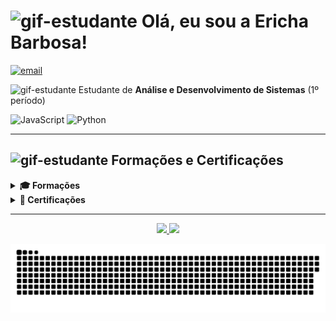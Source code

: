 #  <img src="https://i.pinimg.com/originals/64/f2/4a/64f24a2aec624ffb36ece56bda58d9ce.gif" alt="gif-estudante" width="100"/> Olá, eu sou a Ericha Barbosa!
 
  [![email](https://img.shields.io/badge/Email-D14836?logo=gmail&logoColor=white)](mailto:erichataina@gmail.com) 
  
  <img src="https://i.pinimg.com/originals/fd/7e/ea/fd7eead885ce1f0bba7cb2df6e3bf5c5.gif" alt="gif-estudante" width="30"/>  Estudante de **Análise e Desenvolvimento de Sistemas** (1º período)

![JavaScript](https://img.shields.io/badge/javascript-%23323330.svg?style=flat&logo=javascript&logoColor=%23F7DF1E) ![Python](https://img.shields.io/badge/python-3670A0?style=flat&logo=python&logoColor=ffdd54) 

---

##  <img src="https://i.pinimg.com/originals/03/78/f0/0378f01f2ace7b84bf01c7bb28b50df1.gif" alt="gif-estudante" width="20"/> Formações e Certificações

<details>
  <summary><strong>🎓 Formações</strong></summary>

- **Técnico em Redes de computadores**  
  _Escola Tec. Estadual Professor Lucilo Ávila Pessoa. • 2020 — 2022 • Recife/PE_  
  **Destaques:** Monitora do Laboratório de Informática
</details>

<details>
  <summary><strong>🏅 Certificações</strong></summary>
</details>

---

<div align="center">
  <a href="https://github.com/etsvb">
  <img height="180em" src="https://github-readme-stats.vercel.app/api?username=etsvb&theme=react&hide_border=false&include_all_commits=false&count_private=false"/>
  <img height="180em" src="https://github-readme-stats.vercel.app/api/top-langs/?username=etsvb&theme=react&hide_border=false&include_all_commits=false&count_private=false&layout=compact"/>
</div>

<p align="center">
 <img src="https://github.com/c33leron/c33leron/blob/main/assets/github-snake.svg" alt="snake" width="1000"/>
</p>
